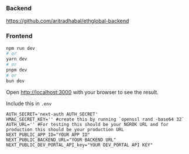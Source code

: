 ### Backend 
https://github.com/aritradhabal/ethglobal-backend
### Frontend

```bash
npm run dev
# or
yarn dev
# or
pnpm dev
# or
bun dev
```

Open [http://localhost:3000](http://localhost:3000) with your browser to see the result.

Include this in ```.env```

```
AUTH_SECRET='next-auth AUTH_SECRET'
HMAC_SECRET_KEY='' #create this by running `openssl rand -base64 32`
AUTH_URL='' #For testing this should be your NGROK URL and for production this should be your production URL
NEXT_PUBLIC_APP_ID="YOUR APP ID"
NEXT_PUBLIC_BACKEND_URL="YOUR BACKEND URL"
NEXT_PUBLIC_DEV_PORTAL_API_key="YOUR DEV_PORTAL API KEY"
```
